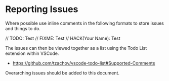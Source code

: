 # Reporting Issues

Where possible use inline comments in the following formats to store issues and things to do.

// TODO: Test
// FIXME: Test
// HACK(Your Name): Test

The issues can then be viewed together as a list using the Todo List extension within VSCode.

- https://github.com/tzachov/vscode-todo-list#Supported-Comments

Overarching issues should be added to this document.
